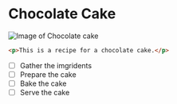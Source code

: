 # Chocolate Cake 

![Image of Chocolate cake](https://www.hersheyland.com/content/dam/hersheyland/en-us/recipes/recipe-images/2_Hersheys_Perfectly_Chocolate_Cake_11-18.jpeg)

```html
<p>This is a recipe for a chocolate cake.</p>
```

- [ ] Gather the imgridents
- [ ] Prepare the cake
- [ ] Bake the cake
- [ ] Serve the cake
